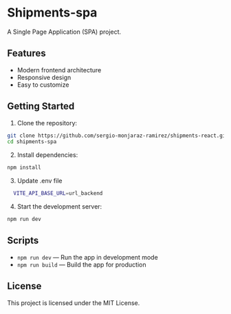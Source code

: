 # Shipments-spa

A Single Page Application (SPA) project.

## Features

- Modern frontend architecture
- Responsive design
- Easy to customize

## Getting Started

1. Clone the repository:
  ```bash
  git clone https://github.com/sergio-monjaraz-ramirez/shipments-react.git
  cd shipments-spa
  ```
2. Install dependencies:
  ```bash
  npm install
  ```
3. Update .env file
  ```bash
    VITE_API_BASE_URL=url_backend
  ```
4. Start the development server:
  ```bash
  npm run dev
  ```

## Scripts

- `npm run dev` — Run the app in development mode
- `npm run build` — Build the app for production

## License

This project is licensed under the MIT License.